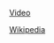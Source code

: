[Video](https://www.youtube.com/watch?v=be1EM3gQkAY)

[Wikipedia](https://en.wikipedia.org/wiki/Difference_engine)
